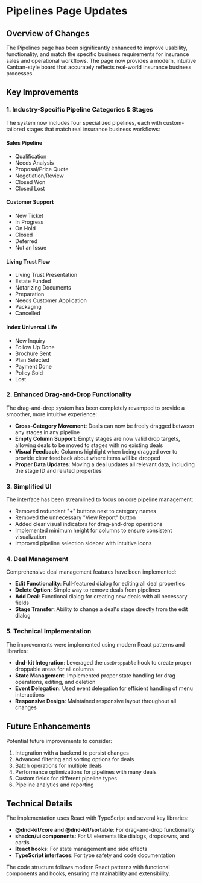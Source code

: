 # Pipelines Page Updates

## Overview of Changes

The Pipelines page has been significantly enhanced to improve usability, functionality, and match the specific business requirements for insurance sales and operational workflows. The page now provides a modern, intuitive Kanban-style board that accurately reflects real-world insurance business processes.

## Key Improvements

### 1. Industry-Specific Pipeline Categories & Stages

The system now includes four specialized pipelines, each with custom-tailored stages that match real insurance business workflows:

#### Sales Pipeline
- Qualification
- Needs Analysis  
- Proposal/Price Quote
- Negotiation/Review
- Closed Won
- Closed Lost

#### Customer Support
- New Ticket
- In Progress
- On Hold
- Closed
- Deferred
- Not an Issue

#### Living Trust Flow
- Living Trust Presentation
- Estate Funded
- Notarizing Documents
- Preparation
- Needs Customer Application
- Packaging
- Cancelled

#### Index Universal Life
- New Inquiry
- Follow Up Done
- Brochure Sent
- Plan Selected
- Payment Done
- Policy Sold
- Lost

### 2. Enhanced Drag-and-Drop Functionality

The drag-and-drop system has been completely revamped to provide a smoother, more intuitive experience:

- **Cross-Category Movement**: Deals can now be freely dragged between any stages in any pipeline
- **Empty Column Support**: Empty stages are now valid drop targets, allowing deals to be moved to stages with no existing deals
- **Visual Feedback**: Columns highlight when being dragged over to provide clear feedback about where items will be dropped
- **Proper Data Updates**: Moving a deal updates all relevant data, including the stage ID and related properties

### 3. Simplified UI

The interface has been streamlined to focus on core pipeline management:

- Removed redundant "+" buttons next to category names
- Removed the unnecessary "View Report" button
- Added clear visual indicators for drag-and-drop operations
- Implemented minimum height for columns to ensure consistent visualization
- Improved pipeline selection sidebar with intuitive icons

### 4. Deal Management

Comprehensive deal management features have been implemented:

- **Edit Functionality**: Full-featured dialog for editing all deal properties
- **Delete Option**: Simple way to remove deals from pipelines
- **Add Deal**: Functional dialog for creating new deals with all necessary fields
- **Stage Transfer**: Ability to change a deal's stage directly from the edit dialog

### 5. Technical Implementation

The improvements were implemented using modern React patterns and libraries:

- **dnd-kit Integration**: Leveraged the `useDroppable` hook to create proper droppable areas for all columns
- **State Management**: Implemented proper state handling for drag operations, editing, and deletion
- **Event Delegation**: Used event delegation for efficient handling of menu interactions
- **Responsive Design**: Maintained responsive layout throughout all changes

## Future Enhancements

Potential future improvements to consider:

1. Integration with a backend to persist changes
2. Advanced filtering and sorting options for deals
3. Batch operations for multiple deals
4. Performance optimizations for pipelines with many deals
5. Custom fields for different pipeline types
6. Pipeline analytics and reporting

## Technical Details

The implementation uses React with TypeScript and several key libraries:

- **@dnd-kit/core and @dnd-kit/sortable**: For drag-and-drop functionality
- **shadcn/ui components**: For UI elements like dialogs, dropdowns, and cards
- **React hooks**: For state management and side effects
- **TypeScript interfaces**: For type safety and code documentation

The code structure follows modern React patterns with functional components and hooks, ensuring maintainability and extensibility.
